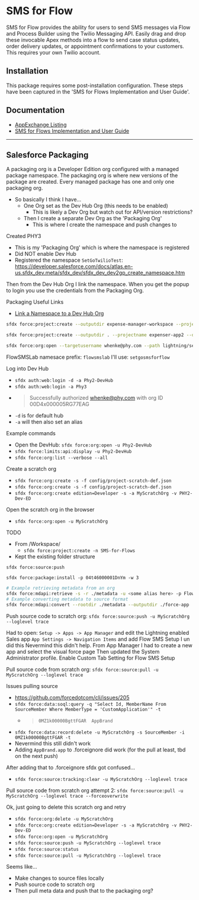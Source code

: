 # SMS for Flow

SMS for Flow provides the ability for users to send SMS messages via Flow and Process Builder using the Twilio Messaging API.  Easily drag and drop these invocable Apex methods into a flow to send case status updates, order delivery updates, or appointment confirmations to your customers. This requires your own Twilio account.

## Installation

This package requires some post-installation configuration. These steps have been captured in the 'SMS for Flows Implementation and User Guide'.

## Documentation

- [AppExchange Listing](https://appexchange.salesforce.com/appxListingDetail?listingId=a0N3A00000FeF9YUAV)
- [SMS for Flows Implementation and User Guide](https://appexchange.salesforce.com/servlet/servlet.FileDownload?file=00P3A00000gAwX0UAK)

---

## Salesforce Packaging

A packaging org is a Developer Edition org configured with a managed package namespace. The packaging org is where new versions of the package are created. Every managed package has one and only one packaging org.

- So basically I think I have...
  - One Org set as the Dev Hub Org (this needs to be enabled)
    - This is likely a Dev Org but watch out for API/version restrictions?
  - Then I create a separate Dev Org as the 'Packaging Org'
    - This is where I create the namespace and push changes to

Created PHY3

- This is my 'Packaging Org' which is where the namespace is registered
- Did NOT enable Dev Hub
- Registered the namespace `SetGoTwilioTest`: <https://developer.salesforce.com/docs/atlas.en-us.sfdx_dev.meta/sfdx_dev/sfdx_dev_dev2gp_create_namespace.htm>

Then from the Dev Hub Org I link the namespace. When you get the popup to login you use the credentials from the Packaging Org.

Packaging Useful Links

- [Link a Namespace to a Dev Hub Org](https://help.salesforce.com/articleView?id=sf.sfdx_dev_reg_namespace.htm)

```bash
sfdx force:project:create --outputdir expense-manager-workspace --projectname expenser-app --defaultpackagedir source-folder

sfdx force:project:create --outputdir . --projectname expenser-app2 --defaultpackagedir source-folder

sfdx force:org:open --targetusername whenke@phy.com --path lightning/setup/Package/home
```

FlowSMSLab namesace prefix: `flowsmslab`
I'll use: `setgosmsforflow`

Log into Dev Hub

- `sfdx auth:web:login -d -a Phy2-DevHub`
- `sfdx auth:web:login -a Phy3`
- > Successfully authorized whenke@phy.com with org ID 00D4x000005RG77EAG
- `-d` is for default hub
- `-a` will then also set an alias

Example commands

- Open the DevHub: `sfdx force:org:open -u Phy2-DevHub`
- `sfdx force:limits:api:display -u Phy2-DevHub`
- `sfdx force:org:list --verbose --all`

Create a scratch org

- `sfdx force:org:create -s -f config/project-scratch-def.json`
- `sfdx force:org:create -s -f config/project-scratch-def.json`
- `sfdx force:org:create edition=Developer -s -a MyScratchOrg -v PHY2-Dev-ED`

Open the scratch org in the browser

- `sfdx force:org:open -u MyScratchOrg`

TODO

- From /Workspace/
  - `sfdx force:project:create -n SMS-for-Flows`
- Kept the existing folder structure

`sfdx force:source:push`

`sfdx force:package:install -p 04t46000001DnYm -w 3`

```bash
# Example retrieving metadata from an org
sfdx force:mdapi:retrieve -s -r ./metadata -u <some alias here> -p FlowSMSLab
# Example converting metadata to source format
sfdx force:mdapi:convert --rootdir ./metadata --outputdir ./force-app
```

Push source code to scratch org: `sfdx force:source:push -u MyScratchOrg --loglevel trace`

Had to open: `Setup -> Apps -> App Manager` and edit the Lightning enabled Sales app `App Settings -> Navigation Items` and add Flow SMS Setup
  I un did this
Nevermind this didn't help. From App Manager I had to create a new app and select the visual force page
Then updated the System Administrator profile. Enable Custom Tab Setting for Flow SMS Setup

Pull source code from scratch org: `sfdx force:source:pull -u MyScratchOrg --loglevel trace`

Issues pulling source

- <https://github.com/forcedotcom/cli/issues/205>
- `sfdx force:data:soql:query -q "Select Id, MemberName From SourceMember Where MemberType = 'CustomApplication'" -t`
  - > `0MZ1k00000BgttFGAR  AppBrand`
- `sfdx force:data:record:delete -u MyScratchOrg -s SourceMember -i 0MZ1k00000BgttFGAR -t`
- Nevermind this still didn't work
- Adding `AppBrand.app` to .forceignore did work (for the pull at least, tbd on the next push)

After adding that to .forceignore sfdx got confused...

- `sfdx force:source:tracking:clear -u MyScratchOrg --loglevel trace`

Pull source code from scratch org attempt 2: `sfdx force:source:pull -u MyScratchOrg --loglevel trace --forceoverwrite`

Ok, just going to delete this scratch org and retry

- `sfdx force:org:delete -u MyScratchOrg`
- `sfdx force:org:create edition=Developer -s -a MyScratchOrg -v PHY2-Dev-ED`
- `sfdx force:org:open -u MyScratchOrg`
- `sfdx force:source:push -u MyScratchOrg --loglevel trace`
- `sfdx force:source:status`
- `sfdx force:source:pull -u MyScratchOrg --loglevel trace`

Seems like...

- Make changes to source files locally
- Push source code to scratch org
- Then pull meta data and push that to the packaging org?
